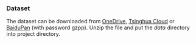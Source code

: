 ### Dataset

The dataset can be downloaded from [OneDrive](https://mailstsinghuaeducn-my.sharepoint.com/:u:/g/personal/zfj17_mails_tsinghua_edu_cn/ES2s-PhyDeREs1zk0qdnA08BhzBZRSzrzKCqGAjEvdGBVQ?e=6U3bOd), [Tsinghua Cloud](https://cloud.tsinghua.edu.cn/f/1141adb4aac240d7a49d/?dl=1) or [BaiduPan](https://pan.baidu.com/s/1ZkIs89yy9TrDMssZ3ceeVw) (with password gzpp). Unzip the file and put the _data_ directory into project directory.